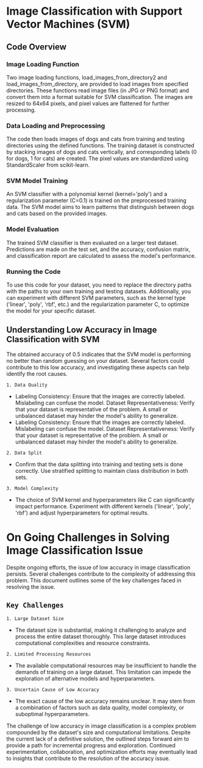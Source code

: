 # Image Classification with Support Vector Machines (SVM)

## Code Overview
### Image Loading Function
Two image loading functions, load_images_from_directory2 and load_images_from_directory, are provided to load images from specified directories. These functions read image files (in JPG or PNG format) and convert them into a format suitable for SVM classification. The images are resized to 64x64 pixels, and pixel values are flattened for further processing.

### Data Loading and Preprocessing
The code then loads images of dogs and cats from training and testing directories using the defined functions. The training dataset is constructed by stacking images of dogs and cats vertically, and corresponding labels (0 for dogs, 1 for cats) are created. The pixel values are standardized using StandardScaler from scikit-learn.

### SVM Model Training
An SVM classifier with a polynomial kernel (kernel='poly') and a regularization parameter (C=0.1) is trained on the preprocessed training data. The SVM model aims to learn patterns that distinguish between dogs and cats based on the provided images.

### Model Evaluation
The trained SVM classifier is then evaluated on a larger test dataset. Predictions are made on the test set, and the accuracy, confusion matrix, and classification report are calculated to assess the model's performance.

### Running the Code
To use this code for your dataset, you need to replace the directory paths with the paths to your own training and testing datasets. Additionally, you can experiment with different SVM parameters, such as the kernel type ('linear', 'poly', 'rbf', etc.) and the regularization parameter C, to optimize the model for your specific dataset.

## Understanding Low Accuracy in Image Classification with SVM
The obtained accuracy of 0.5 indicates that the SVM model is performing no better than random guessing on your dataset. Several factors could contribute to this low accuracy, and investigating these aspects can help identify the root causes.

`1. Data Quality`
- Labeling Consistency: Ensure that the images are correctly labeled. Mislabeling can confuse the model.
Dataset Representativeness: Verify that your dataset is representative of the problem. A small or unbalanced dataset may hinder the model's ability to generalize.
- Labeling Consistency: Ensure that the images are correctly labeled. Mislabeling can confuse the model.
Dataset Representativeness: Verify that your dataset is representative of the problem. A small or unbalanced dataset may hinder the model's ability to generalize.

`2. Data Split`
- Confirm that the data splitting into training and testing sets is done correctly. Use stratified splitting to maintain class distribution in both sets.

`3. Model Complexity`
- The choice of SVM kernel and hyperparameters like C can significantly impact performance. Experiment with different kernels ('linear', 'poly', 'rbf') and adjust hyperparameters for optimal results.
 # On Going Challenges in Solving Image Classification Issue
 Despite ongoing efforts, the issue of low accuracy in image classification persists. Several challenges contribute to the complexity of addressing this problem. This document outlines some of the key challenges faced in resolving the issue.

 ## `Key Challenges`

`1. Large Dataset Size`
- The dataset size is substantial, making it challenging to analyze and process the entire dataset thoroughly. This large dataset introduces computational complexities and resource constraints.

`2. Limited Processing Resources`
- The available computational resources may be insufficient to handle the demands of training on a large dataset. This limitation can impede the exploration of alternative models and hyperparameters.

`3. Uncertain Cause of Low Accuracy`
- The exact cause of the low accuracy remains unclear. It may stem from a combination of factors such as data quality, model complexity, or suboptimal hyperparameters.

The challenge of low accuracy in image classification is a complex problem compounded by the dataset's size and computational limitations. Despite the current lack of a definitive solution, the outlined steps forward aim to provide a path for incremental progress and exploration. Continued experimentation, collaboration, and optimization efforts may eventually lead to insights that contribute to the resolution of the accuracy issue.